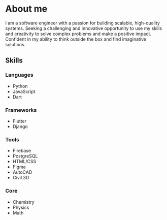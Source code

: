 # About me

I am a software engineer with a passion for building scalable, high-quality systems. Seeking a challenging and innovative opportunity to use my skills and creativity to solve complex problems and make a positive impact. Confident in my ability to think outside the box and find imaginative solutions.


## Skills

### Languages

- Python 
- JavaScript 
- Dart 

### Frameworks

- Flutter 
- Django 

### Tools

- Firebase
- PostgreSQL
- HTML/CSS
- Figma
- AutoCAD
- Civil 3D

### Core

- Chemistry
- Physics
- Math

